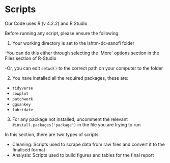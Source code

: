 # Scripts

Our Code uses R (v 4.2.2) and R Studio

Before running any script, please ensure the following:
1. Your working directory is set to the lshtm-dc-sanofi folder

  -You can do this either through selecting the 'More' options section in the Files section of R-Studio
  
  -Or, you can edit `setwd()` to the correct path on your computer to the folder
  
2. You have installed all the required packages, these are:
- `tidyverse`
- `cowplot`
- `patchwork`
- `ggsankey`
- `lubridate`

3. For any package not installed, uncomment the relevant `#install.packages('package')` in the file you are trying to run

In this section, there are two types of scripts:
- Cleaning: Scripts used to scrape data from raw files and convert it to the finalised format
- Analysis: Scripts used to build figures and tables for the final report
